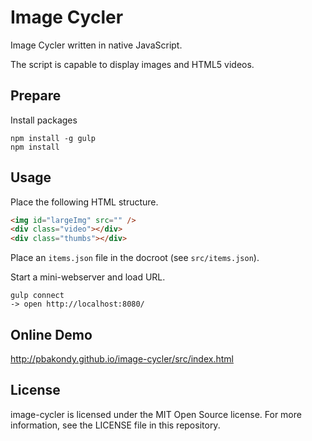 # Image Cycler

Image Cycler written in native JavaScript.

The script is capable to display images and HTML5 videos.

## Prepare
Install packages

```
npm install -g gulp
npm install
```

## Usage

Place the following HTML structure.

```html
<img id="largeImg" src="" />
<div class="video"></div>
<div class="thumbs"></div>
```

Place an <code>items.json</code> file in the docroot (see <code>src/items.json</code>).

Start a mini-webserver and load URL.

```
gulp connect
-> open http://localhost:8080/
```


## Online Demo

http://pbakondy.github.io/image-cycler/src/index.html


## License

image-cycler is licensed under the MIT Open Source license. For more information, see the LICENSE file in this repository.
